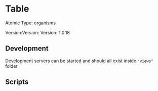 # Table

Atomic Type: organisms

Version:Version: Version: 1.0.18





## Development

Development servers can be started and should all exist inside `"views"` folder

## Scripts

